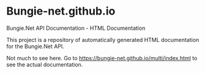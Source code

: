 # Bungie-net.github.io
Bungie.Net API Documentation - HTML Documentation

This project is a repository of automatically generated HTML documentation for the Bungie.Net API.

Not much to see here.  Go to https://bungie-net.github.io/multi/index.html to see the actual documentation.

